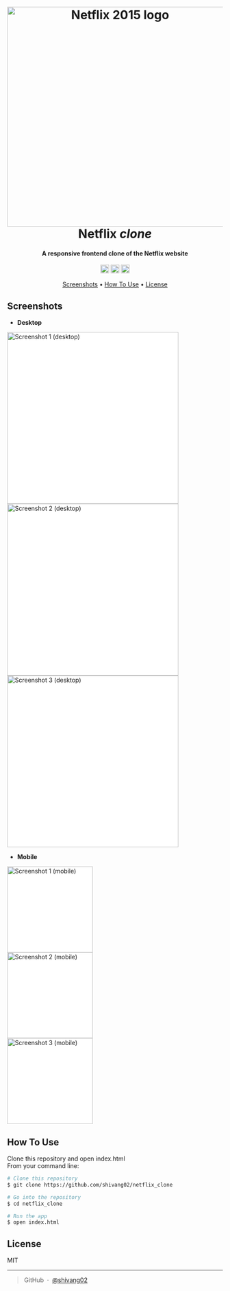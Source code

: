 <h1 align="center">
<br>
<a title="Netflix, Public domain, via Wikimedia Commons" href="https://commons.wikimedia.org/wiki/File:Netflix_2015_logo.svg"><img width="512" alt="Netflix 2015 logo" src="https://upload.wikimedia.org/wikipedia/commons/thumb/0/08/Netflix_2015_logo.svg/512px-Netflix_2015_logo.svg.png"></a>
<br>
  Netflix <i>clone</i>
  <br>
</h1>

<h4 align="center">A responsive frontend clone of the  Netflix website</h4>

<div align="center">
<code><img alt="HTML5" height="20px" width="20px" src="https://raw.githubusercontent.com/tomchen/stack-icons/master/logos/html-5.svg" title="HTML5"/></code>
<code><img alt="CSS3" height="20px" width="20px" src="https://raw.githubusercontent.com/tomchen/stack-icons/master/logos/css-3.svg" title="CSS3"/></code>
<code><img alt="JavaScript" height="20px" width="20px" src="https://raw.githubusercontent.com/get-icon/geticon/master/icons/javascript.svg" title="Bootstrap"/></code>
</div>
<p align="center">
  <a href="#screenshots">Screenshots</a> •
  <a href="#how-to-use">How To Use</a> •
  <a href="#license">License</a>
</p>



## Screenshots

- **Desktop**<br>
<img src="./assets/desktop-1.png" alt="Screenshot 1 (desktop)" width="400" style= "background-color: white">
<br>
<img src="./assets/desktop-2.png" alt="Screenshot 2 (desktop)" width="400" style= "background-color: white">
<br>
<img src="./assets/desktop-3.png" alt="Screenshot 3 (desktop)" width="400" style= "background-color: white">

- **Mobile**<br>
<img src="./assets/mobile-1.png" alt="Screenshot 1 (mobile)" width="200" style= "background-color: white">
<br>
<img src="./assets/mobile-2.png" alt="Screenshot 2 (mobile)" width="200" style= "background-color: white">
<br>
<img src="./assets/mobile-3.png" alt="Screenshot 3 (mobile)" width="200" style= "background-color: white">

## How To Use

Clone this repository and open index.html<br>
From your command line:

```bash
# Clone this repository
$ git clone https://github.com/shivang02/netflix_clone

# Go into the repository
$ cd netflix_clone

# Run the app
$ open index.html 
```

## License

MIT

---

> GitHub &nbsp;&middot;&nbsp; [@shivang02](https://github.com/shivang02)
